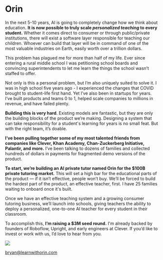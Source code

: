 # Orin

In the next 5-10 years, AI is going to completely change how we think about education. **It is now possible to truly scale _personalized_ _teaching_ to every student.** Whether it comes direct to consumer or through public/private institutions, there will exist a software layer responsible for teaching our children. Whoever can build that layer will be in command of one of the most valuable industries on Earth, easily worth over a trillion dollars.

This problem has plagued me for more than half of my life. Ever since entering a rural middle school I was petitioning school boards and convincing superintendents to let me learn the things the school wasn’t staffed to offer.

Not only is this a personal problem, but I’m also uniquely suited to solve it. I was in high school five years ago - I experienced the changes that COVID brought to student-life first hand. Yet I’ve also been in startups for years. I’ve built products and teams 0 to 1, helped scale companies to millions in revenue, and have failed plenty.

**Building this is very hard**. Existing models are fantastic, but they are only the building blocks of the product we’re making. Designing a system that can take responsibility for a student's learning for years is no small feat. But with the right team, it’s doable.

**I’ve been pulling together some of my most talented friends from companies like Clever, Khan Academy, Chan-Zuckerberg Initiative, Palantir, and more.** I’ve been talking to dozens of families and collected hundreds of dollars in payments for fragmented demo versions of the product.

**To start, we’re building an AI private tutor named Orin for the $100B private tutoring market.** This will set a high bar for the educational parts of the product — if it isn’t effective, people won’t buy. We’ll be forced to build the hardest part of the product, an effective teacher, first. I have 25 families waiting to onboard once it's built.

Once we have an effective teaching system and a growing consumer tutoring business, we’ll launch into schools, giving teachers the ability to deploy a personalized, one-to-one AI teacher for every student in their classroom.

To accomplish this, **I’m raising a $3M seed round.** I'm already backed by founders of Roboflow, Upright, and early engineers at Clever. If you’d like to invest or work with us, I’d love to hear from you.

<img src="/signature.png" style="max-width: 150px;" />

<a href="mailto:bryan@learnwithorin.com" style="text-decoration: none;">bryan@learnwithorin.com</a>
